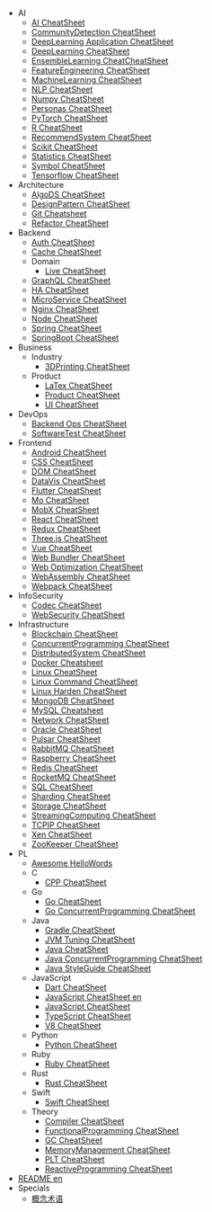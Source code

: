   - AI
    - [AI CheatSheet](/AI/AI-CheatSheet.md)
    - [CommunityDetection CheatSheet](/AI/CommunityDetection-CheatSheet.md)
    - [DeepLearning Application CheatSheet](/AI/DeepLearning-Application-CheatSheet.md)
    - [DeepLearning CheatSheet](/AI/DeepLearning-CheatSheet.md)
    - [EnsembleLearning CheatCheatSheet](/AI/EnsembleLearning-CheatCheatSheet.md)
    - [FeatureEngineering CheatSheet](/AI/FeatureEngineering-CheatSheet.md)
    - [MachineLearning CheatSheet](/AI/MachineLearning-CheatSheet.md)
    - [NLP CheatSheet](/AI/NLP-CheatSheet.md)
    - [Numpy CheatSheet](/AI/Numpy-CheatSheet.md)
    - [Personas CheatSheet](/AI/Personas-CheatSheet.md)
    - [PyTorch CheatSheet](/AI/PyTorch-CheatSheet.md)
    - [R CheatSheet](/AI/R-CheatSheet.md)
    - [RecommendSystem CheatSheet](/AI/RecommendSystem-CheatSheet.md)
    - [Scikit CheatSheet](/AI/Scikit-CheatSheet.md)
    - [Statistics CheatSheet](/AI/Statistics-CheatSheet.md)
    - [Symbol CheatSheet](/AI/Symbol-CheatSheet.md)
    - [Tensorflow CheatSheet](/AI/Tensorflow-CheatSheet.md)
  - Architecture
    - [AlgoDS CheatSheet](/Architecture/AlgoDS-CheatSheet.md)
    - [DesignPattern CheatSheet](/Architecture/DesignPattern-CheatSheet.md)
    - [Git Cheatsheet](/Architecture/Git-Cheatsheet.md)
    - [Refactor CheatSheet](/Architecture/Refactor-CheatSheet.md)
  - Backend
    - [Auth CheatSheet](/Backend/Auth-CheatSheet.md)
    - [Cache CheatSheet](/Backend/Cache-CheatSheet.md)
    - Domain
      - [Live CheatSheet](/Backend/Domain/Live-CheatSheet.md)
    - [GraphQL CheatSheet](/Backend/GraphQL-CheatSheet.md)
    - [HA CheatSheet](/Backend/HA-CheatSheet.md)
    - [MicroService CheatSheet](/Backend/MicroService-CheatSheet.md)
    - [Nginx CheatSheet](/Backend/Nginx-CheatSheet.md)
    - [Node CheatSheet](/Backend/Node-CheatSheet.md)
    - [Spring CheatSheet](/Backend/Spring-CheatSheet.md)
    - [SpringBoot CheatSheet](/Backend/SpringBoot-CheatSheet.md)
  - Business
    - Industry
      - [3DPrinting CheatSheet](/Business/Industry/3DPrinting-CheatSheet.md)
    - Product
      - [LaTex CheatSheet](/Business/Product/LaTex-CheatSheet.md)
      - [Product CheatSheet](/Business/Product/Product-CheatSheet.md)
      - [UI CheatSheet](/Business/Product/UI-CheatSheet.md)
  - DevOps
    - [Backend Ops CheatSheet](/DevOps/Backend-Ops-CheatSheet.md)
    - [SoftwareTest CheatSheet](/DevOps/SoftwareTest-CheatSheet.md)
  - Frontend
    - [Android CheatSheet](/Frontend/Android-CheatSheet.md)
    - [CSS CheatSheet](/Frontend/CSS-CheatSheet.md)
    - [DOM CheatSheet](/Frontend/DOM-CheatSheet.md)
    - [DataVis CheatSheet](/Frontend/DataVis-CheatSheet.md)
    - [Flutter CheatSheet](/Frontend/Flutter-CheatSheet.md)
    - [Mo CheatSheet](/Frontend/Mo-CheatSheet.md)
    - [MobX CheatSheet](/Frontend/MobX-CheatSheet.md)
    - [React CheatSheet](/Frontend/React-CheatSheet.md)
    - [Redux CheatSheet](/Frontend/Redux-CheatSheet.md)
    - [Three.js CheatSheet](/Frontend/Three.js-CheatSheet.md)
    - [Vue CheatSheet](/Frontend/Vue-CheatSheet.md)
    - [Web Bundler CheatSheet](/Frontend/Web-Bundler-CheatSheet.md)
    - [Web Optimization CheatSheet](/Frontend/Web-Optimization-CheatSheet.md)
    - [WebAssembly CheatSheet](/Frontend/WebAssembly-CheatSheet.md)
    - [Webpack CheatSheet](/Frontend/Webpack-CheatSheet.md)
  - InfoSecurity
    - [Codec CheatSheet](/InfoSecurity/Codec-CheatSheet.md)
    - [WebSecurity CheatSheet](/InfoSecurity/WebSecurity-CheatSheet.md)
  - Infrastructure
    - [Blockchain CheatSheet](/Infrastructure/Blockchain-CheatSheet.md)
    - [ConcurrentProgramming CheatSheet](/Infrastructure/ConcurrentProgramming-CheatSheet.md)
    - [DistributedSystem CheatSheet](/Infrastructure/DistributedSystem-CheatSheet.md)
    - [Docker Cheatsheet](/Infrastructure/Docker-Cheatsheet.md)
    - [Linux CheatSheet](/Infrastructure/Linux-CheatSheet.md)
    - [Linux Command CheatSheet](/Infrastructure/Linux-Command-CheatSheet.md)
    - [Linux Harden CheatSheet](/Infrastructure/Linux-Harden-CheatSheet.md)
    - [MongoDB CheatSheet](/Infrastructure/MongoDB-CheatSheet.md)
    - [MySQL Cheatsheet](/Infrastructure/MySQL-Cheatsheet.md)
    - [Network CheatSheet](/Infrastructure/Network-CheatSheet.md)
    - [Oracle CheatSheet](/Infrastructure/Oracle-CheatSheet.md)
    - [Pulsar CheatSheet](/Infrastructure/Pulsar-CheatSheet.md)
    - [RabbitMQ CheatSheet](/Infrastructure/RabbitMQ-CheatSheet.md)
    - [Raspberry CheatSheet](/Infrastructure/Raspberry-CheatSheet.md)
    - [Redis CheatSheet](/Infrastructure/Redis-CheatSheet.md)
    - [RocketMQ CheatSheet](/Infrastructure/RocketMQ-CheatSheet.md)
    - [SQL CheatSheet](/Infrastructure/SQL-CheatSheet.md)
    - [Sharding CheatSheet](/Infrastructure/Sharding-CheatSheet.md)
    - [Storage CheatSheet](/Infrastructure/Storage-CheatSheet.md)
    - [StreamingComputing CheatSheet](/Infrastructure/StreamingComputing-CheatSheet.md)
    - [TCPIP CheatSheet](/Infrastructure/TCPIP-CheatSheet.md)
    - [Xen CheatSheet](/Infrastructure/Xen-CheatSheet.md)
    - [ZooKeeper CheatSheet](/Infrastructure/ZooKeeper-CheatSheet.md)
  - PL
    - [Awesome HelloWords](/PL/Awesome-HelloWords.md)
    - C
      - [CPP CheatSheet](/PL/C/CPP-CheatSheet.md)
    - Go
      - [Go CheatSheet](/PL/Go/Go-CheatSheet.md)
      - [Go ConcurrentProgramming CheatSheet](/PL/Go/Go-ConcurrentProgramming-CheatSheet.md)
    - Java
      - [Gradle CheatSheet](/PL/Java/Gradle-CheatSheet.md)
      - [JVM Tuning CheatSheet](/PL/Java/JVM-Tuning-CheatSheet.md)
      - [Java CheatSheet](/PL/Java/Java-CheatSheet.md)
      - [Java ConcurrentProgramming CheatSheet](/PL/Java/Java-ConcurrentProgramming-CheatSheet.md)
      - [Java StyleGuide CheatSheet](/PL/Java/Java-StyleGuide-CheatSheet.md)
    - JavaScript
      - [Dart CheatSheet](/PL/JavaScript/Dart-CheatSheet.md)
      - [JavaScript CheatSheet en](/PL/JavaScript/JavaScript-CheatSheet-en.md)
      - [JavaScript CheatSheet](/PL/JavaScript/JavaScript-CheatSheet.md)
      - [TypeScript CheatSheet](/PL/JavaScript/TypeScript-CheatSheet.md)
      - [V8 CheatSheet](/PL/JavaScript/V8-CheatSheet.md)
    - Python
      - [Python CheatSheet](/PL/Python/Python-CheatSheet.md)
    - Ruby
      - [Ruby CheatSheet](/PL/Ruby/Ruby-CheatSheet.md)
    - Rust
      - [Rust CheatSheet](/PL/Rust/Rust-CheatSheet.md)
    - Swift
      - [Swift CheatSheet](/PL/Swift/Swift-CheatSheet.md)
    - Theory
      - [Compiler CheatSheet](/PL/Theory/Compiler-CheatSheet.md)
      - [FunctionalProgramming CheatSheet](/PL/Theory/FunctionalProgramming-CheatSheet.md)
      - [GC CheatSheet](/PL/Theory/GC-CheatSheet.md)
      - [MemoryManagement CheatSheet](/PL/Theory/MemoryManagement-CheatSheet.md)
      - [PLT CheatSheet](/PL/Theory/PLT-CheatSheet.md)
      - [ReactiveProgramming CheatSheet](/PL/Theory/ReactiveProgramming-CheatSheet.md)
  - [README en](/README-en.md)
  - Specials
    - [概念术语](/Specials/概念术语.md)